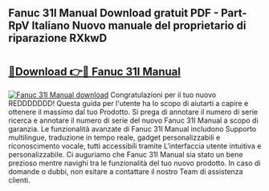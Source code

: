 ## Fanuc 31I Manual Download gratuit PDF - Part-RpV Italiano Nuovo manuale del proprietario di riparazione RXkwD

# <h2><a href="http://df9m5e.blite.top/?on=Fanuc+31I+Manual">🔗Download 👉🔴 Fanuc 31I Manual</a></h2>

[![Fanuc 31I Manual download](https://i.imgur.com/lujVjoI.png)](http://df9m5e.blite.top/?on=Fanuc+31I+Manual)
Congratulazioni per il tuo nuovo REDDDDDDD! Questa guida per l'utente ha lo scopo di aiutarti a capire e ottenere il massimo dal tuo Prodotto. Si prega di annotare il numero di serie ricerca e annotare il numero di serie del nuovo Fanuc 31I Manual a scopo di garanzia. Le funzionalità avanzate di Fanuc 31I Manual includono Supporto multilingue, traduzione in tempo reale, gadget personalizzabili e riconoscimento vocale, tutti accessibili tramite L'interfaccia utente intuitiva e personalizzabile. Ci auguriamo che Fanuc 31I Manual sia stato un bene prezioso mentre navighi tra le funzionalità del tuo nuovo prodotto. In caso di domande o dubbi, non esitare a contattare il nostro Team di assistenza clienti.
